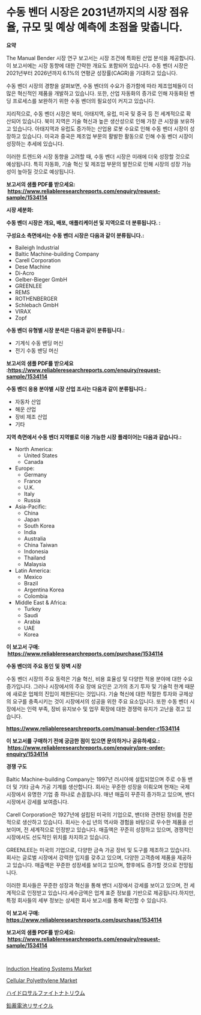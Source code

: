 <p><h1>수동 벤더 시장은 2031년까지의 시장 점유율, 규모 및 예상 예측에 초점을 맞춥니다.</h1></p><p><strong>요약</strong></p>
<p><p>The Manual Bender 시장 연구 보고서는 시장 조건에 특화된 산업 분석을 제공합니다. 이 보고서에는 시장 동향에 대한 간략한 개요도 포함되어 있습니다. 수동 벤더 시장은 2021년부터 2026년까지 6.1%의 연평균 성장률(CAGR)을 기대하고 있습니다.</p><p>수동 벤더 시장의 경향을 살펴보면, 수동 벤더의 수요가 증가함에 따라 제조업체들이 더 많은 혁신적인 제품을 개발하고 있습니다. 또한, 산업 자동화의 증가로 인해 자동화된 벤딩 프로세스를 보완하기 위한 수동 벤더의 필요성이 커지고 있습니다.</p><p>지리적으로, 수동 벤더 시장은 북미, 아태지역, 유럽, 미국 및 중국 등 전 세계적으로 확산되어 있습니다. 북미 지역은 기술 혁신과 높은 생산성으로 인해 가장 큰 시장을 보유하고 있습니다. 아태지역과 유럽도 증가하는 산업용 로봇 수요로 인해 수동 벤더 시장이 성장하고 있습니다. 미국과 중국은 제조업 부문의 활발한 활동으로 인해 수동 벤더 시장이 성장하는 추세에 있습니다.</p><p>이러한 트렌드와 시장 동향을 고려할 때, 수동 벤더 시장은 미래에 더욱 성장할 것으로 예상됩니다. 특히 자동화, 기술 혁신 및 제조업 부문의 발전으로 인해 시장의 성장 가능성이 높아질 것으로 예상됩니다.</p></p>
<p><strong>보고서의 샘플 PDF를 받으세요: &nbsp;<a href="https://www.reliableresearchreports.com/enquiry/request-sample/1534114">https://www.reliableresearchreports.com/enquiry/request-sample/1534114</a></strong></p>
<p><strong>시장 세분화:</strong></p>
<p><strong> 수동 벤더 시장은 개요, 배포, 애플리케이션 및 지역으로 더 분류됩니다. :</strong></p>
<p><strong>구성요소 측면에서는 수동 벤더 시장은 다음과 같이 분류됩니다.:</strong></p>
<p><ul><li>Baileigh Industrial</li><li>Baltic Machine-building Company</li><li>Carell Corporation</li><li>Dese Machine</li><li>Di-Acro</li><li>Gelber-Bieger GmbH</li><li>GREENLEE</li><li>REMS</li><li>ROTHENBERGER</li><li>Schlebach GmbH</li><li>VIRAX</li><li>Zopf</li></ul></p>
<p><strong> 수동 벤더 유형별 시장 분석은 다음과 같이 분류됩니다.:</strong></p>
<p><ul><li>기계식 수동 밴딩 머신</li><li>전기 수동 밴딩 머신</li></ul></p>
<p><strong>보고서의 샘플 PDF를 받으세요 :<a href="https://www.reliableresearchreports.com/enquiry/request-sample/1534114">https://www.reliableresearchreports.com/enquiry/request-sample/1534114</a></strong></p>
<p><strong> 수동 벤더 응용 분야별 시장 산업 조사는 다음과 같이 분류됩니다.:</strong></p>
<p><ul><li>자동차 산업</li><li>해운 산업</li><li>장비 제조 산업</li><li>기타</li></ul></p>
<p><strong>지역 측면에서 수동 벤더 지역별로 이용 가능한 시장 플레이어는 다음과 같습니다.:</strong></p>
<p><ul>
    <li>
        North America:
        <ul>
            <li>United States</li>
            <li>Canada</li>
        </ul>
    </li>
    <li>
        Europe:
        <ul>
            <li>Germany</li>
            <li>France</li>
            <li>U.K.</li>
            <li>Italy</li>
            <li>Russia</li>
        </ul>
    </li>
    <li>
        Asia-Pacific:
        <ul>
            <li>China</li>
            <li>Japan</li>
            <li>South Korea</li>
            <li>India</li>
            <li>Australia</li>
            <li>China Taiwan</li>
            <li>Indonesia</li>
            <li>Thailand</li>
            <li>Malaysia</li>
        </ul>
    </li>
    <li>
        Latin America:
        <ul>
            <li>Mexico</li>
            <li>Brazil</li>
            <li>Argentina Korea</li>
            <li>Colombia</li>
        </ul>
    </li>
    <li>
        Middle East & Africa:
        <ul>
            <li>Turkey</li>
            <li>Saudi</li>
            <li>Arabia</li>
            <li>UAE</li>
            <li>Korea</li>
        </ul>
    </li>
    </ul></p>
<p><strong>이 보고서 구매: &nbsp;<a href="https://www.reliableresearchreports.com/purchase/1534114">https://www.reliableresearchreports.com/purchase/1534114</a></strong></p>
<p><strong>수동 벤더의 주요 동인 및 장벽 시장</strong></p>
<p><p>수동 벤더 시장의 주요 동력은 기술 혁신, 비용 효율성 및 다양한 적용 분야에 대한 수요 증가입니다. 그러나 시장에서의 주요 장애 요인은 고가의 초기 투자 및 기술적 한계 때문에 새로운 업체의 진입이 제한된다는 것입니다. 기술 혁신에 대한 적절한 투자와 규제상의 요구를 충족시키는 것이 시장에서의 성공을 위한 주요 요소입니다. 또한 수동 벤더 시장에서는 인력 부족, 장비 유지보수 및 업무 확장에 대한 경쟁력 유지가 고난을 겪고 있습니다.</p></p>
<p><strong><a href="https://www.reliableresearchreports.com/manual-bender-r1534114">https://www.reliableresearchreports.com/manual-bender-r1534114</a></strong></p>
<p><strong>이 보고서를 구매하기 전에 궁금한 점이 있으면 문의하거나 공유하세요.: &nbsp;<a href="https://www.reliableresearchreports.com/enquiry/pre-order-enquiry/1534114">https://www.reliableresearchreports.com/enquiry/pre-order-enquiry/1534114</a></strong></p>
<p><strong>경쟁 구도</strong></p>
<p><p>Baltic Machine-building Company는 1997년 러시아에 설립되었으며 주로 수동 밴더 및 기타 금속 가공 기계를 생산합니다. 회사는 꾸준한 성장을 이뤄오며 현재는 국제 시장에서 유명한 기업 중 하나로 손꼽힙니다. 매년 매출이 꾸준히 증가하고 있으며, 밴더 시장에서 강세를 보여줍니다.</p><p>Carell Corporation은 1927년에 설립된 미국의 기업으로, 밴더와 관련된 장비를 전문적으로 생산하고 있습니다. 회사는 수십 년의 역사와 경험을 바탕으로 우수한 제품을 선보이며, 전 세계적으로 인정받고 있습니다. 매출액은 꾸준히 성장하고 있으며, 경쟁적인 시장에서도 선도적인 위치를 차지하고 있습니다.</p><p>GREENLEE는 미국의 기업으로, 다양한 금속 가공 장비 및 도구를 제조하고 있습니다. 회사는 글로벌 시장에서 강력한 입지를 갖추고 있으며, 다양한 고객층에 제품을 제공하고 있습니다. 매출액은 꾸준한 성장세를 보이고 있으며, 향후에도 증가할 것으로 전망됩니다.</p><p>이러한 회사들은 꾸준한 성장과 혁신을 통해 밴더 시장에서 강세를 보이고 있으며, 전 세계적으로 인정받고 있습니다.세수금액은 업계 표준 정보를 기반으로 제공됩니다.하지만, 특정 회사들의 세부 정보는 상세한 회사 보고서를 통해 확인할 수 있습니다.</p></p>
<p><strong>이 보고서 구매: &nbsp; <a href="https://www.reliableresearchreports.com/purchase/1534114">https://www.reliableresearchreports.com/purchase/1534114</a></strong></p>
<p><strong>보고서의 샘플 PDF를 받으세요: &nbsp;<a href="https://www.reliableresearchreports.com/enquiry/request-sample/1534114">https://www.reliableresearchreports.com/enquiry/request-sample/1534114</a></strong><strong></strong></p>
<p>&nbsp;</p>
<p><p><a href="https://view.publitas.com/reportprime-1/induction-heating-systems-market-size-reflecting-a-forecast-till-2031-market-by-type-by-application-and-by-geography/">Induction Heating Systems Market</a></p><p><a href="https://circular-yam-9b9.notion.site/Cellular-Polyethylene-Market-Offers-Provide-Insightful-Data-for-the-Time-Period-from-2024-to-2031-an-bf352e3653514da4b19b3493ae58b066">Cellular Polyethylene Market</a></p><p><a href="https://github.com/KaydenJohns1964/Market-Research-Report-List-1/blob/main/513279619341.md">ハイドロサルファイトナトリウム</a></p><p><a href="https://github.com/marbadji/Market-Research-Report-List-1/blob/main/245358619340.md">鉛蓄電池リサイクル</a></p></p>